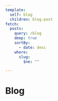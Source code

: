 ```yaml
---
template:
  self: blog
  children: blog-post
fetch:
  posts: 
    query: /blog
    deep: true
    sortBy:
      - date: desc
    where:
      slug:
        $ne: ""

---
```


# Blog